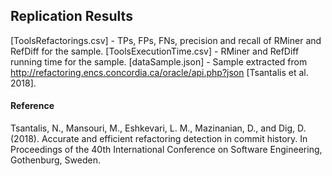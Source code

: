 ## Replication Results

[ToolsRefactorings.csv] - TPs, FPs, FNs, precision and recall of RMiner and RefDiff for the sample.
[ToolsExecutionTime.csv] - RMiner and RefDiff running time for the sample.
[dataSample.json] - Sample extracted from http://refactoring.encs.concordia.ca/oracle/api.php?json [Tsantalis et al. 2018].

#### Reference
Tsantalis, N., Mansouri, M., Eshkevari, L. M., Mazinanian, D., and Dig, D. (2018). Accurate and efficient refactoring detection in commit history. In Proceedings of the 40th International Conference on Software Engineering, Gothenburg, Sweden.
